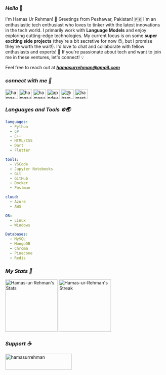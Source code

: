 ### _Hello_ 👋
I'm Hamas Ur Rehman! 🌟 Greetings from Peshawar, Pakistan! 🇵🇰 I'm an enthusiastic tech enthusiast who loves to tinker with the latest innovations in the tech world. I primarily work with **Language Models** and enjoy exploring cutting-edge technologies. My current focus is on some **super exciting side projects** (they're a bit secretive for now 😉, but I promise they're worth the wait!). I'd love to chat and collaborate with fellow enthusiasts and experts! 🤝 If you're passionate about tech and want to join me in these ventures, let's connect! 💡

Feel free to reach out at _**hamasurrehman@gmail.com**_

<!--This is the contact with me section-->
### _connect with me 🤙_
<p align="left">
<a href="https://twitter.com/hamas_ur_rehman" target="blank"><img align="center" src="https://raw.githubusercontent.com/rahuldkjain/github-profile-readme-generator/master/src/images/icons/Social/twitter.svg" alt="hamas_ur_rehman" height="30" width="40" /></a>
<a href="https://linkedin.com/in/hamasurrehman" target="blank"><img align="center" src="https://raw.githubusercontent.com/rahuldkjain/github-profile-readme-generator/master/src/images/icons/Social/linked-in-alt.svg" alt="hamasurrehman" height="30" width="40" /></a>
<a href="https://kaggle.com/hamasurrehman" target="blank"><img align="center" src="https://raw.githubusercontent.com/rahuldkjain/github-profile-readme-generator/master/src/images/icons/Social/kaggle.svg" alt="hamasurrehman" height="30" width="40" /></a>
<a href="https://fb.com/appdevpak" target="blank"><img align="center" src="https://raw.githubusercontent.com/rahuldkjain/github-profile-readme-generator/master/src/images/icons/Social/facebook.svg" alt="appdevpak" height="30" width="40" /></a>
<a href="https://medium.com/@hamasurrehman" target="blank"><img align="center" src="https://raw.githubusercontent.com/rahuldkjain/github-profile-readme-generator/master/src/images/icons/Social/medium.svg" alt="@hamasurrehman" height="30" width="40" /></a>
<a href="https://www.youtube.com/@hamastech" target="blank"><img align="center" src="https://raw.githubusercontent.com/rahuldkjain/github-profile-readme-generator/master/src/images/icons/Social/youtube.svg" alt="hamastech" height="30" width="40" /></a>
</p>
<!--This is the contact with me section-->

### _Languages and Tools ⚙🌏_
```YAML
languages:
  - Python
  - C#
  - C++
  - HTML/CSS
  - Dart
  - Flutter
```
```YAML
tools:
  - VSCode
  - Jupyter Notebooks
  - Git
  - GitHub
  - Docker
  - Postman
```
```YAML
cloud:
  - Azure
  - AWS
```
```YAML
OS:
  - Linux
  - Windows
```
```YAML
Databases:
  - MySQL
  - MongoDB
  - Chroma
  - Pinecone
  - Redis
```

### _My Stats 🗽_
<div class="badges-githubstats">
  <p align="left">
    <img src="https://github-readme-stats.vercel.app/api?username=Hamas-ur-Rehman&theme=tokyonight&show_icons=true&hide_border=true&count_private=true" alt="Hamas-ur-Rehman's Stats" height="165">
    <img src="https://github-readme-streak-stats.herokuapp.com/?user=Hamas-ur-Rehman&theme=tokyonight&hide_border=true" alt="Hamas-ur-Rehman's Streak" height="165">
  </p>
</div>

### _Support ☕_
<p><a href="https://www.buymeacoffee.com/hamasurrehman"> <img align="left" src="https://cdn.buymeacoffee.com/buttons/v2/default-yellow.png" height="50" width="210" alt="hamasurrehman" /></a></p><br><br>
